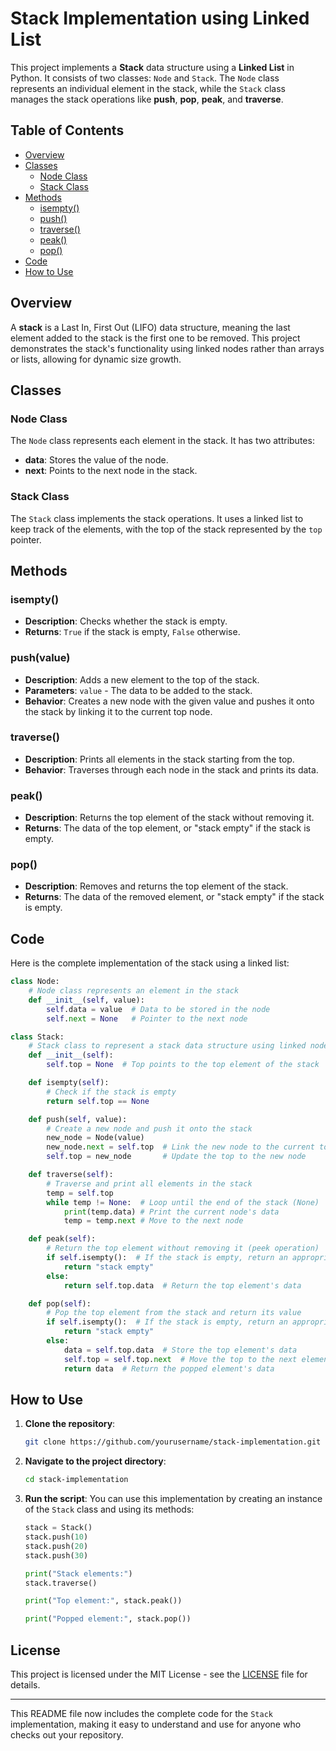 
# Stack Implementation using Linked List

This project implements a **Stack** data structure using a **Linked List** in Python. It consists of two classes: `Node` and `Stack`. The `Node` class represents an individual element in the stack, while the `Stack` class manages the stack operations like **push**, **pop**, **peak**, and **traverse**.

## Table of Contents
- [Overview](#overview)
- [Classes](#classes)
  - [Node Class](#node-class)
  - [Stack Class](#stack-class)
- [Methods](#methods)
  - [isempty()](#isempty)
  - [push()](#push)
  - [traverse()](#traverse)
  - [peak()](#peak)
  - [pop()](#pop)
- [Code](#code)
- [How to Use](#how-to-use)

## Overview

A **stack** is a Last In, First Out (LIFO) data structure, meaning the last element added to the stack is the first one to be removed. This project demonstrates the stack's functionality using linked nodes rather than arrays or lists, allowing for dynamic size growth.

## Classes

### Node Class

The `Node` class represents each element in the stack. It has two attributes:

- **data**: Stores the value of the node.
- **next**: Points to the next node in the stack.

### Stack Class

The `Stack` class implements the stack operations. It uses a linked list to keep track of the elements, with the top of the stack represented by the `top` pointer.

## Methods

### isempty()
- **Description**: Checks whether the stack is empty.
- **Returns**: `True` if the stack is empty, `False` otherwise.

### push(value)
- **Description**: Adds a new element to the top of the stack.
- **Parameters**: `value` - The data to be added to the stack.
- **Behavior**: Creates a new node with the given value and pushes it onto the stack by linking it to the current top node.

### traverse()
- **Description**: Prints all elements in the stack starting from the top.
- **Behavior**: Traverses through each node in the stack and prints its data.

### peak()
- **Description**: Returns the top element of the stack without removing it.
- **Returns**: The data of the top element, or "stack empty" if the stack is empty.

### pop()
- **Description**: Removes and returns the top element of the stack.
- **Returns**: The data of the removed element, or "stack empty" if the stack is empty.

## Code

Here is the complete implementation of the stack using a linked list:

```python
class Node:
    # Node class represents an element in the stack
    def __init__(self, value):
        self.data = value  # Data to be stored in the node
        self.next = None   # Pointer to the next node

class Stack:
    # Stack class to represent a stack data structure using linked nodes
    def __init__(self):
        self.top = None  # Top points to the top element of the stack

    def isempty(self):
        # Check if the stack is empty
        return self.top == None

    def push(self, value):
        # Create a new node and push it onto the stack
        new_node = Node(value)
        new_node.next = self.top  # Link the new node to the current top
        self.top = new_node       # Update the top to the new node

    def traverse(self):
        # Traverse and print all elements in the stack
        temp = self.top
        while temp != None:  # Loop until the end of the stack (None)
            print(temp.data) # Print the current node's data
            temp = temp.next # Move to the next node

    def peak(self):
        # Return the top element without removing it (peek operation)
        if self.isempty():  # If the stack is empty, return an appropriate message
            return "stack empty"
        else:
            return self.top.data  # Return the top element's data

    def pop(self):
        # Pop the top element from the stack and return its value
        if self.isempty():  # If the stack is empty, return an appropriate message
            return "stack empty"
        else:
            data = self.top.data  # Store the top element's data
            self.top = self.top.next  # Move the top to the next element
            return data  # Return the popped element's data
```

## How to Use

1. **Clone the repository**:
   ```bash
   git clone https://github.com/yourusername/stack-implementation.git
   ```

2. **Navigate to the project directory**:
   ```bash
   cd stack-implementation
   ```

3. **Run the script**:
   You can use this implementation by creating an instance of the `Stack` class and using its methods:

   ```python
   stack = Stack()
   stack.push(10)
   stack.push(20)
   stack.push(30)

   print("Stack elements:")
   stack.traverse()

   print("Top element:", stack.peak())

   print("Popped element:", stack.pop())
   ```

## License

This project is licensed under the MIT License - see the [LICENSE](LICENSE) file for details.

---

This README file now includes the complete code for the `Stack` implementation, making it easy to understand and use for anyone who checks out your repository.
